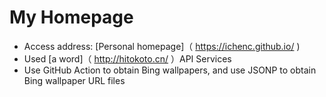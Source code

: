 # My Homepage

- Access address: [Personal homepage]（ https://ichenc.github.io/ )
- Used [a word]（ http://hitokoto.cn/ ）API Services
- Use GitHub Action to obtain Bing wallpapers, and use JSONP to obtain Bing wallpaper URL files